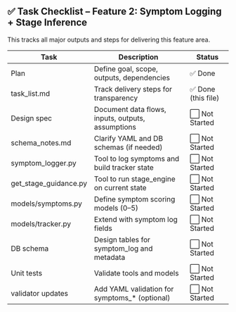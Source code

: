 ## ✅ Task Checklist – Feature 2: Symptom Logging + Stage Inference

This tracks all major outputs and steps for delivering this feature area.

| Task | Description | Status |
|------|-------------|--------|
| Plan | Define goal, scope, outputs, dependencies | ✅ Done
| task_list.md | Track delivery steps for transparency | ✅ Done (this file)
| Design spec | Document data flows, inputs, outputs, assumptions | ⬜ Not Started
| schema_notes.md | Clarify YAML and DB schemas (if needed) | ⬜ Not Started
| symptom_logger.py | Tool to log symptoms and build tracker state | ⬜ Not Started
| get_stage_guidance.py | Tool to run stage_engine on current state | ⬜ Not Started
| models/symptoms.py | Define symptom scoring models (0–5) | ⬜ Not Started
| models/tracker.py | Extend with symptom log fields | ⬜ Not Started
| DB schema | Design tables for symptom_log and metadata | ⬜ Not Started
| Unit tests | Validate tools and models | ⬜ Not Started
| validator updates | Add YAML validation for symptoms_* (optional) | ⬜ Not Started